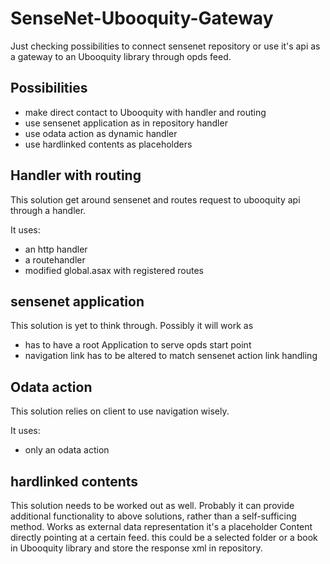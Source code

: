 # SenseNet-Ubooquity-Gateway

Just checking possibilities to connect sensenet repository or use it's api as a gateway to an Ubooquity library through opds feed.

## Possibilities

- make direct contact to Ubooquity with handler and routing
- use sensenet application as in repository handler
- use odata action as dynamic handler
- use hardlinked contents as placeholders

## Handler with routing

This solution get around sensenet and routes request to ubooquity api through a handler.

It uses:
- an http handler 
- a routehandler
- modified global.asax with registered routes

## sensenet application

This solution is yet to think through. Possibly it will work as
- has to have a root Application to serve opds start point
- navigation link has to be altered to match sensenet action link handling

## Odata action

This solution relies on client to use navigation wisely. 

It uses:
- only an odata action

## hardlinked contents

This solution needs to be worked out as well. Probably it can provide additional functionality to above solutions, rather than a self-sufficing method.
Works as external data representation it's a placeholder Content directly pointing at a certain feed. this could be a selected folder or a book in Ubooquity library and store the response xml in repository.